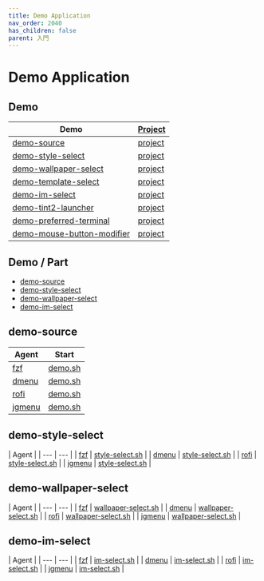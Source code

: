 ```yaml
---
title: Demo Application
nav_order: 2040
has_children: false
parent: 入門
---
```



# Demo Application


## Demo

| Demo | [Project](https://github.com/samwhelp/note-about-menu-applet/tree/gh-pages/_demo/prototype/menu-applet/demo-application) |
| --- | --- |
| [demo-source](https://samwhelp.github.io/note-about-menu-applet/read/demo/demo-source.html) | [project](https://github.com/samwhelp/note-about-menu-applet/tree/gh-pages/_demo/prototype/menu-applet/demo-application/demo-source) |
| [demo-style-select](https://samwhelp.github.io/note-about-menu-applet/read/demo/demo-style-select.html) | [project](https://github.com/samwhelp/note-about-menu-applet/tree/gh-pages/_demo/prototype/menu-applet/demo-application/demo-style-select) |
| [demo-wallpaper-select](https://samwhelp.github.io/note-about-menu-applet/read/demo/demo-wallpaper-select.html) | [project](https://github.com/samwhelp/note-about-menu-applet/tree/gh-pages/_demo/prototype/menu-applet/demo-application/demo-wallpaper-select) |
| [demo-template-select](https://samwhelp.github.io/note-about-menu-applet/read/demo/demo-template-select.html) | [project](https://github.com/samwhelp/note-about-menu-applet/tree/gh-pages/_demo/prototype/menu-applet/demo-application/demo-template-select) |
| [demo-im-select](https://samwhelp.github.io/note-about-menu-applet/read/demo/demo-im-select.html) | [project](https://github.com/samwhelp/note-about-menu-applet/tree/gh-pages/_demo/prototype/menu-applet/demo-application/demo-im-select) |
| [demo-tint2-launcher](https://samwhelp.github.io/note-about-menu-applet/read/demo/demo-tint2-launcher.html) | [project](https://github.com/samwhelp/note-about-menu-applet/tree/gh-pages/_demo/prototype/menu-applet/demo-application/demo-tint2-launcher) |
| [demo-preferred-terminal](https://samwhelp.github.io/note-about-menu-applet/read/demo/demo-preferred-terminal.html) | [project](https://github.com/samwhelp/note-about-menu-applet/tree/gh-pages/_demo/prototype/menu-applet/demo-application/demo-preferred-terminal) |
| [demo-mouse-button-modifier](https://samwhelp.github.io/note-about-menu-applet/read/demo/demo-mouse-button-modifier.html) | [project](https://github.com/samwhelp/note-about-menu-applet/tree/gh-pages/_demo/prototype/menu-applet/demo-application/demo-mouse-button-modifier) |


## Demo / Part

* [demo-source](#demo-source)
* [demo-style-select](#demo-style-select)
* [demo-wallpaper-select](#demo-wallpaper-select)
* [demo-im-select](#demo-im-select)


## demo-source

| Agent | Start |
| --- | --- |
| [fzf](https://github.com/samwhelp/note-about-menu-applet/tree/gh-pages/_demo/prototype/menu-applet/demo-start/fzf/demo-application/demo-source) | [demo.sh](https://github.com/samwhelp/note-about-menu-applet/blob/gh-pages/_demo/prototype/menu-applet/demo-start/fzf/demo-application/demo-source/demo.sh) |
| [dmenu](https://github.com/samwhelp/note-about-menu-applet/tree/gh-pages/_demo/prototype/menu-applet/demo-start/dmenu/demo-application/demo-source) | [demo.sh](https://github.com/samwhelp/note-about-menu-applet/blob/gh-pages/_demo/prototype/menu-applet/demo-start/dmenu/demo-application/demo-source/demo.sh) |
| [rofi](https://github.com/samwhelp/note-about-menu-applet/tree/gh-pages/_demo/prototype/menu-applet/demo-start/rofi/demo-application/demo-source) | [demo.sh](https://github.com/samwhelp/note-about-menu-applet/blob/gh-pages/_demo/prototype/menu-applet/demo-start/rofi/demo-application/demo-source/demo.sh) |
| [jgmenu](https://github.com/samwhelp/note-about-menu-applet/tree/gh-pages/_demo/prototype/menu-applet/demo-start/jgmenu/demo-application/demo-source) | [demo.sh](https://github.com/samwhelp/note-about-menu-applet/blob/gh-pages/_demo/prototype/menu-applet/demo-start/jgmenu/demo-application/demo-source/demo.sh) |


## demo-style-select

| Agent |
| --- | --- |
| [fzf](https://github.com/samwhelp/note-about-menu-applet/tree/gh-pages/_demo/prototype/menu-applet/demo-start/fzf/demo-application/demo-style-select) | [style-select.sh](https://github.com/samwhelp/note-about-menu-applet/blob/gh-pages/_demo/prototype/menu-applet/demo-start/fzf/demo-application/demo-style-select/style-select.sh) |
| [dmenu](https://github.com/samwhelp/note-about-menu-applet/tree/gh-pages/_demo/prototype/menu-applet/demo-start/dmenu/demo-application/demo-style-select) | [style-select.sh](https://github.com/samwhelp/note-about-menu-applet/blob/gh-pages/_demo/prototype/menu-applet/demo-start/dmenu/demo-application/demo-style-select/style-select.sh) |
| [rofi](https://github.com/samwhelp/note-about-menu-applet/tree/gh-pages/_demo/prototype/menu-applet/demo-start/rofi/demo-application/demo-style-select) | [style-select.sh](https://github.com/samwhelp/note-about-menu-applet/blob/gh-pages/_demo/prototype/menu-applet/demo-start/rofi/demo-application/demo-style-select/style-select.sh) |
| [jgmenu](https://github.com/samwhelp/note-about-menu-applet/tree/gh-pages/_demo/prototype/menu-applet/demo-start/jgmenu/demo-application/demo-style-select) | [style-select.sh](https://github.com/samwhelp/note-about-menu-applet/blob/gh-pages/_demo/prototype/menu-applet/demo-start/jgmenu/demo-application/demo-style-select/style-select.sh) |


## demo-wallpaper-select

| Agent |
| --- | --- |
| [fzf](https://github.com/samwhelp/note-about-menu-applet/tree/gh-pages/_demo/prototype/menu-applet/demo-start/fzf/demo-application/demo-wallpaper-select) | [wallpaper-select.sh](https://github.com/samwhelp/note-about-menu-applet/blob/gh-pages/_demo/prototype/menu-applet/demo-start/fzf/demo-application/demo-wallpaper-select/wallpaper-select.sh) |
| [dmenu](https://github.com/samwhelp/note-about-menu-applet/tree/gh-pages/_demo/prototype/menu-applet/demo-start/dmenu/demo-application/demo-wallpaper-select) | [wallpaper-select.sh](https://github.com/samwhelp/note-about-menu-applet/blob/gh-pages/_demo/prototype/menu-applet/demo-start/dmenu/demo-application/demo-wallpaper-select/wallpaper-select.sh) |
| [rofi](https://github.com/samwhelp/note-about-menu-applet/tree/gh-pages/_demo/prototype/menu-applet/demo-start/rofi/demo-application/demo-wallpaper-select) | [wallpaper-select.sh](https://github.com/samwhelp/note-about-menu-applet/blob/gh-pages/_demo/prototype/menu-applet/demo-start/rofi/demo-application/demo-wallpaper-select/wallpaper-select.sh) |
| [jgmenu](https://github.com/samwhelp/note-about-menu-applet/tree/gh-pages/_demo/prototype/menu-applet/demo-start/jgmenu/demo-application/demo-wallpaper-select) | [wallpaper-select.sh](https://github.com/samwhelp/note-about-menu-applet/blob/gh-pages/_demo/prototype/menu-applet/demo-start/jgmenu/demo-application/demo-wallpaper-select/wallpaper-select.sh) |


## demo-im-select

| Agent |
| --- | --- |
| [fzf](https://github.com/samwhelp/note-about-menu-applet/tree/gh-pages/_demo/prototype/menu-applet/demo-start/fzf/demo-application/demo-im-select) | [im-select.sh](https://github.com/samwhelp/note-about-menu-applet/blob/gh-pages/_demo/prototype/menu-applet/demo-start/fzf/demo-application/demo-im-select/im-select.sh) |
| [dmenu](https://github.com/samwhelp/note-about-menu-applet/tree/gh-pages/_demo/prototype/menu-applet/demo-start/dmenu/demo-application/demo-im-select) | [im-select.sh](https://github.com/samwhelp/note-about-menu-applet/blob/gh-pages/_demo/prototype/menu-applet/demo-start/dmenu/demo-application/demo-im-select/im-select.sh) |
| [rofi](https://github.com/samwhelp/note-about-menu-applet/tree/gh-pages/_demo/prototype/menu-applet/demo-start/rofi/demo-application/demo-im-select) | [im-select.sh](https://github.com/samwhelp/note-about-menu-applet/blob/gh-pages/_demo/prototype/menu-applet/demo-start/rofi/demo-application/demo-im-select/im-select.sh) |
| [jgmenu](https://github.com/samwhelp/note-about-menu-applet/tree/gh-pages/_demo/prototype/menu-applet/demo-start/jgmenu/demo-application/demo-im-select) | [im-select.sh](https://github.com/samwhelp/note-about-menu-applet/blob/gh-pages/_demo/prototype/menu-applet/demo-start/jgmenu/demo-application/demo-im-select/im-select.sh) |


